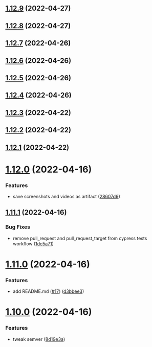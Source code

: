 ## [1.12.9](https://github.com/Dream-Work/cypress-typescript-eslint-prettier-template/compare/1.12.8...1.12.9) (2022-04-27)

## [1.12.8](https://github.com/Dream-Work/cypress-typescript-eslint-prettier-template/compare/1.12.7...1.12.8) (2022-04-27)

## [1.12.7](https://github.com/Dream-Work/cypress-typescript-eslint-prettier-template/compare/1.12.6...1.12.7) (2022-04-26)

## [1.12.6](https://github.com/Dream-Work/cypress-typescript-eslint-prettier-template/compare/1.12.5...1.12.6) (2022-04-26)

## [1.12.5](https://github.com/Dream-Work/cypress-typescript-eslint-prettier-template/compare/1.12.4...1.12.5) (2022-04-26)

## [1.12.4](https://github.com/Dream-Work/cypress-typescript-eslint-prettier-template/compare/1.12.3...1.12.4) (2022-04-26)

## [1.12.3](https://github.com/Dream-Work/cypress-typescript-eslint-prettier-template/compare/1.12.2...1.12.3) (2022-04-22)

## [1.12.2](https://github.com/Dream-Work/cypress-typescript-eslint-prettier-template/compare/1.12.1...1.12.2) (2022-04-22)

## [1.12.1](https://github.com/Dream-Work/cypress-typescript-eslint-prettier-template/compare/1.12.0...1.12.1) (2022-04-22)

# [1.12.0](https://github.com/Dream-Work/cypress-typescript-eslint-prettier-template/compare/1.11.1...1.12.0) (2022-04-16)


### Features

* save screenshots and videos as artifact ([28607d9](https://github.com/Dream-Work/cypress-typescript-eslint-prettier-template/commit/28607d97ffdc0f7bc894e8096d7ac71a4651edf7))

## [1.11.1](https://github.com/Dream-Work/cypress-typescript-eslint-prettier-template/compare/1.11.0...1.11.1) (2022-04-16)


### Bug Fixes

* remove pull_request and pull_request_target from cypress tests workflow ([1dc5a71](https://github.com/Dream-Work/cypress-typescript-eslint-prettier-template/commit/1dc5a714ba2690be22c66f5a68f94e092c40c21c))

# [1.11.0](https://github.com/Dream-Work/cypress-typescript-eslint-prettier-template/compare/1.10.0...1.11.0) (2022-04-16)


### Features

* add README.md ([#17](https://github.com/Dream-Work/cypress-typescript-eslint-prettier-template/issues/17)) ([d3bbee3](https://github.com/Dream-Work/cypress-typescript-eslint-prettier-template/commit/d3bbee304aae692d95b94a71a6460fc07283c8b5))

# [1.10.0](https://github.com/Dream-Work/cypress-typescript-eslint-prettier-template/compare/1.9.0...1.10.0) (2022-04-16)


### Features

* tweak semver ([8d19e3a](https://github.com/Dream-Work/cypress-typescript-eslint-prettier-template/commit/8d19e3ab911f2ff68b77737b351b75dad82a669b))
